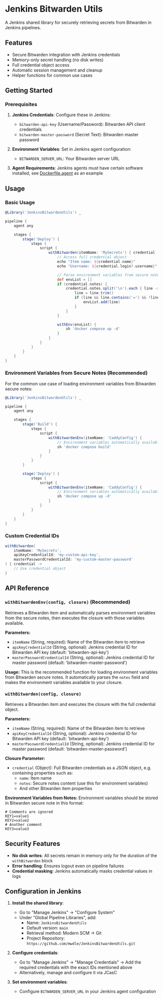 # Jenkins Bitwarden Utils

A Jenkins shared library for securely retrieving secrets from Bitwarden in Jenkins pipelines.

## Features

- Secure Bitwarden integration with Jenkins credentials
- Memory-only secret handling (no disk writes)
- Full credential object access
- Automatic session management and cleanup
- Helper functions for common use cases

## Getting Started

### Prerequisites

1. **Jenkins Credentials**: Configure these in Jenkins:

   - `bitwarden-api-key` (Username/Password): Bitwarden API client credentials
   - `bitwarden-master-password` (Secret Text): Bitwarden master password

2. **Environment Variables**: Set in Jenkins agent configuration:

   - `BITWARDEN_SERVER_URL`: Your Bitwarden server URL

3. **Agent Requirements**: Jenkins agents must have certain software installed, see [Dockerfile.agent](https://github.com/mwdle/JenkinsConfig/blob/master/Dockerfile.agent) as an example

## Usage

### Basic Usage

```groovy
@Library('JenkinsBitwardenUtils') _

pipeline {
    agent any

    stages {
        stage('Deploy') {
            steps {
                script {
                    withBitwarden(itemName: 'MySecrets') { credential ->
                        // Access full credential object
                        echo "Item name: ${credential.name}"
                        echo "Username: ${credential.login?.username}"

                        // Parse environment variables from secure notes
                        def envList = []
                        if (credential.notes) {
                            credential.notes.split('\n').each { line ->
                                line = line.trim()
                                if (line && line.contains('=') && !line.startsWith('#')) {
                                    envList.add(line)
                                }
                            }
                        }

                        withEnv(envList) {
                            sh 'docker compose up -d'
                        }
                    }
                }
            }
        }
    }
}
```

### Environment Variables from Secure Notes (Recommended)

For the common use case of loading environment variables from Bitwarden secure notes:

```groovy
@Library('JenkinsBitwardenUtils') _

pipeline {
    agent any

    stages {
        stage('Build') {
            steps {
                script {
                    withBitwardenEnv(itemName: 'CaddyConfig') {
                        // Environment variables automatically available
                        sh 'docker compose build'
                    }
                }
            }
        }

        stage('Deploy') {
            steps {
                script {
                    withBitwardenEnv(itemName: 'CaddyConfig') {
                        // Environment variables automatically available
                        sh 'docker compose up -d'
                    }
                }
            }
        }
    }
}
```

### Custom Credential IDs

```groovy
withBitwarden(
    itemName: 'MySecrets',
    apiKeyCredentialId: 'my-custom-api-key',
    masterPasswordCredentialId: 'my-custom-master-password'
) { credential ->
    // Use credential object
}
```

## API Reference

### `withBitwardenEnv(config, closure)` (Recommended)

Retrieves a Bitwarden item and automatically parses environment variables from the secure notes, then executes the closure with those variables available.

**Parameters:**

- `itemName` (String, required): Name of the Bitwarden item to retrieve
- `apiKeyCredentialId` (String, optional): Jenkins credential ID for Bitwarden API key (default: 'bitwarden-api-key')
- `masterPasswordCredentialId` (String, optional): Jenkins credential ID for master password (default: 'bitwarden-master-password')

**Usage:**
This is the recommended function for loading environment variables from Bitwarden secure notes. It automatically parses the `notes` field and makes the environment variables available to your closure.

### `withBitwarden(config, closure)`

Retrieves a Bitwarden item and executes the closure with the full credential object.

**Parameters:**

- `itemName` (String, required): Name of the Bitwarden item to retrieve
- `apiKeyCredentialId` (String, optional): Jenkins credential ID for Bitwarden API key (default: 'bitwarden-api-key')
- `masterPasswordCredentialId` (String, optional): Jenkins credential ID for master password (default: 'bitwarden-master-password')

**Closure Parameter:**

- `credential` (Object): Full Bitwarden credentials as a JSON object, e.g. containing properties such as:
  - `name`: Item name
  - `notes`: Secure notes content (use this for environment variables)
  - And other Bitwarden item properties

**Environment Variables from Notes:**
Environment variables should be stored in Bitwarden secure note in this format:

```env
# Comments are ignored
KEY1=value1
KEY2=value2
# Another comment
KEY3=value3
```

## Security Features

- **No disk writes**: All secrets remain in memory only for the duration of the `withBitwarden` block
- **Error handling**: Ensures logout even on pipeline failures
- **Credential masking**: Jenkins automatically masks credential values in logs

## Configuration in Jenkins

1. **Install the shared library**:

   - Go to "Manage Jenkins" → "Configure System"
   - Under "Global Pipeline Libraries", add:
     - Name: `JenkinsBitwardenUtils`
     - Default version: `main`
     - Retrieval method: Modern SCM → Git
     - Project Repository: `https://github.com/mwdle/JenkinsBitwardenUtils.git`

2. **Configure credentials**:

   - Go to "Manage Jenkins" → "Manage Credentials" → Add the required credentials with the exact IDs mentioned above
   - Alternatively, manage and configure it via JCasC

3. **Set environment variables**:
   - Configure `BITWARDEN_SERVER_URL` in your Jenkins agent configuration
